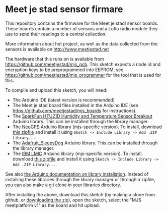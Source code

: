 Meet je stad sensor firmare
===========================
This repository contains the firmware for the Meet je stad! sensor
boards. These boards contain a number of sensors and a LoRa radio
module they use to send their readings to a central collection.

More information about het project, as well as the data collected from
the sensors is available on http://www.meetjestad.net

The hardware that this runs on is available from
https://github.com/meetjestad/mjs_pcb. This sketch expects a node id and
encryption keys to be preprogrammed into EEPROM, see
https://github.com/meetjestad/mjs_programmer for the tool that is used
for this.

To compile and upload this sketch, you will need:
 - The Arduino IDE (latest version is recommended)
 - The Meet je stad board files installed in the Arduino IDE (see
   https://github.com/meetjestad/mjs_boards for instructions).
 - The [SparkFun HTU21D Humidity and Temperature Sensor
   Breakout](https://github.com/sparkfun/SparkFun_HTU21D_Breakout_Arduino_Library)
   Arduino library. This can be installed through the library manager.
 - The [NeoGPS](https://github.com/meetjestad/NeoGPS) Arduino library
   (mjs-specific version). To install, download [this
   zipfile](https://github.com/meetjestad/NeoGPS/archive/mjs.zip) and
   install it using `Sketch -> Include Library -> Add .ZIP Library...`.
 - The
   [Adafruit_SleepyDog](https://github.com/adafruit/Adafruit_SleepyDog)
   Arduino library. This can be installed through the library manager.
 - The [IBM LMIC](https://github.com/meetjestad/arduino-lmic) Arduino
   library (mjs-specific version). To install, download [this
   zipfile](https://github.com/meetjestad/arduino-lmic/archive/mjs.zip)
   and install it using `Sketch -> Include Library -> Add .ZIP
   Library...`.

See also [the Arduino documentation on library
installation](https://www.arduino.cc/en/Guide/Libraries). Instead of
installing these libraries through the library manager or through a
zipfile, you can also make a git clone in your libraries directory.

After installing the above, download this sketch (by making a clone from
github, or [downloading the
zip](https://github.com/meetjestad/mjs_firmware/archive/master.zip)),
open the sketch, select the "MJS meetplatform v1" as the board and hit
upload.
